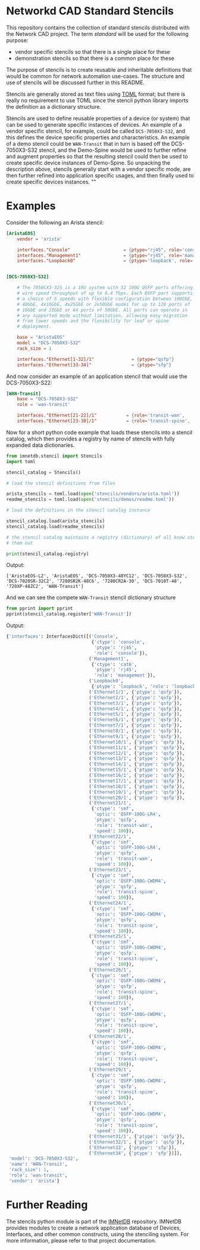 # Networkd CAD Standard Stencils

This repository contains the collection of standard stencils distributed with
the Network CAD project.  The term *standard* will be used for the following purpose:

   - vendor specific stencils so that there is a single place for these
   - demonstration stencils so that there is a common place for these

The purpose of stencils is to create reusable and inheritable definitions that would be
common for network automation use-cases.  The structure and use of stencils will be discussed
further in this README.

Stencils are generally stored as text files using
[TOML](https://github.com/toml-lang/toml) format; but there is really no
requirement to use TOML since the stencil python library imports the definition
as a dictionary structure.

Stencils are used to define reusable properties of a device (or system) that
can be used to generate specific instances of devices.  An example of a vendor
specific stencil, for example, could be called `DCS-7050X3-S32`, and this
defines the device specific properties and characteristics.  An example of a
demo stencil could be `WAN-Transit` that in turn is based off the
DCS-7050X3-S32 stencil, and the Demo-Spine would be used to further refine and
augment properties so that the resulting stencil could then be used to create
specific device instances of Demo-Spine.  So unpacking the description above,
stencils generally start with a vendor specific mode, are then further refined
into application specific usages, and then finally used to create specific
devices instances.
""   

# Examples

Consider the following an Arista stencil:

````toml
[AristaEOS]
    vendor = 'arista'

    interfaces."Console"                    = {ptype="rj45", role='console',    ctype='console'}
    interfaces."Management1"                = {ptype="rj45", role='management', ctype='cat6'}
    interfaces."Loopback0"                  = {ptype='loopback', role='loopback'}


[DCS-7050X3-S32]

    # The 7050CX3-32S is a 1RU system with 32 100G QSFP ports offering
    # wire speed throughput of up to 6.4 Tbps. Each QSFP port supports
    # a choice of 5 speeds with flexible configuration between 100GbE,
    # 40GbE, 4x10GbE, 4x25GbE or 2x50GbE modes for up to 128 ports of
    # 10GbE and 25GbE or 64 ports of 50GbE. All ports can operate in
    # any supported mode without limitation, allowing easy migration
    # from lower speeds and the flexibility for leaf or spine
    # deployment.

    base = "AristaEOS"
    model = "DCS-7050X3-S32"
    rack_size = 1

    interfaces."Ethernet[1-32]/1"              = {ptype="qsfp"}
    interfaces."Ethernet[33-34]"               = {ptype="sfp"}
````   

And now consider an example of an application stencil that would use the DCS-7050X3-S22:

````toml
[WAN-Transit]
    base = "DCS-7050X3-S32"
    role = 'wan-transit'

    interfaces."Ethernet[21-22]/1"           = {role='transit-wan',     speed=100, optic='QSFP-100G-LR4',     ctype='smf'}
    interfaces."Ethernet[23-30]/1"           = {role='transit-spine',   speed=100, optic='QSFP-100G-CWDM4',   ctype='smf'}
````

Now for a short python code example that loads these stencils into a stencil catalog, which then provides
a registry by name of stencils with fully expanded data dictionaries.

````python
from imnetdb.stencil import Stencils
import toml

stencil_catalog = Stencils()

# load the stencil definitions from files

arista_stencils = toml.load(open('stencils/vendors/arista.toml'))
readme_stencils = toml.load(open('stencils/demos/readme.toml'))

# load the definitions in the stencil catalog instance

stencil_catalog.load(arista_stencils)
stencil_catalog.load(readme_stencils)

# the stencil catalog maintains a registry (dictionary) of all know stencils, we can list
# them out

print(stencil_catalog.registry)
````

Output:
````shell script
['AristaEOS-L2', 'AristaEOS', 'DCS-7050X3-48YC12', 'DCS-7050X3-S32', 'DCS-7020SR-32C2', '7280SR2K-48C6', '7280CR2A-30', 'DCS-7010T-48', '720XP-48ZC2', 'WAN-Transit']
````

And we can see the compete `WAN-Transit` stencil dictionary structure

````python
from pprint import pprint
pprint(stencil_catalog.register['WAN-Transit'])
````

Output:
```python
{'interfaces': InterfacesDict([('Console',
                                {'ctype': 'console',
                                 'ptype': 'rj45',
                                 'role': 'console'}),
                               ('Management1',
                                {'ctype': 'cat6',
                                 'ptype': 'rj45',
                                 'role': 'management'}),
                               ('Loopback0',
                                {'ptype': 'loopback', 'role': 'loopback'}),
                               ('Ethernet1/1', {'ptype': 'qsfp'}),
                               ('Ethernet2/1', {'ptype': 'qsfp'}),
                               ('Ethernet3/1', {'ptype': 'qsfp'}),
                               ('Ethernet4/1', {'ptype': 'qsfp'}),
                               ('Ethernet5/1', {'ptype': 'qsfp'}),
                               ('Ethernet6/1', {'ptype': 'qsfp'}),
                               ('Ethernet7/1', {'ptype': 'qsfp'}),
                               ('Ethernet8/1', {'ptype': 'qsfp'}),
                               ('Ethernet9/1', {'ptype': 'qsfp'}),
                               ('Ethernet10/1', {'ptype': 'qsfp'}),
                               ('Ethernet11/1', {'ptype': 'qsfp'}),
                               ('Ethernet12/1', {'ptype': 'qsfp'}),
                               ('Ethernet13/1', {'ptype': 'qsfp'}),
                               ('Ethernet14/1', {'ptype': 'qsfp'}),
                               ('Ethernet15/1', {'ptype': 'qsfp'}),
                               ('Ethernet16/1', {'ptype': 'qsfp'}),
                               ('Ethernet17/1', {'ptype': 'qsfp'}),
                               ('Ethernet18/1', {'ptype': 'qsfp'}),
                               ('Ethernet19/1', {'ptype': 'qsfp'}),
                               ('Ethernet20/1', {'ptype': 'qsfp'}),
                               ('Ethernet21/1',
                                {'ctype': 'smf',
                                 'optic': 'QSFP-100G-LR4',
                                 'ptype': 'qsfp',
                                 'role': 'transit-wan',
                                 'speed': 100}),
                               ('Ethernet22/1',
                                {'ctype': 'smf',
                                 'optic': 'QSFP-100G-LR4',
                                 'ptype': 'qsfp',
                                 'role': 'transit-wan',
                                 'speed': 100}),
                               ('Ethernet23/1',
                                {'ctype': 'smf',
                                 'optic': 'QSFP-100G-CWDM4',
                                 'ptype': 'qsfp',
                                 'role': 'transit-spine',
                                 'speed': 100}),
                               ('Ethernet24/1',
                                {'ctype': 'smf',
                                 'optic': 'QSFP-100G-CWDM4',
                                 'ptype': 'qsfp',
                                 'role': 'transit-spine',
                                 'speed': 100}),
                               ('Ethernet25/1',
                                {'ctype': 'smf',
                                 'optic': 'QSFP-100G-CWDM4',
                                 'ptype': 'qsfp',
                                 'role': 'transit-spine',
                                 'speed': 100}),
                               ('Ethernet26/1',
                                {'ctype': 'smf',
                                 'optic': 'QSFP-100G-CWDM4',
                                 'ptype': 'qsfp',
                                 'role': 'transit-spine',
                                 'speed': 100}),
                               ('Ethernet27/1',
                                {'ctype': 'smf',
                                 'optic': 'QSFP-100G-CWDM4',
                                 'ptype': 'qsfp',
                                 'role': 'transit-spine',
                                 'speed': 100}),
                               ('Ethernet28/1',
                                {'ctype': 'smf',
                                 'optic': 'QSFP-100G-CWDM4',
                                 'ptype': 'qsfp',
                                 'role': 'transit-spine',
                                 'speed': 100}),
                               ('Ethernet29/1',
                                {'ctype': 'smf',
                                 'optic': 'QSFP-100G-CWDM4',
                                 'ptype': 'qsfp',
                                 'role': 'transit-spine',
                                 'speed': 100}),
                               ('Ethernet30/1',
                                {'ctype': 'smf',
                                 'optic': 'QSFP-100G-CWDM4',
                                 'ptype': 'qsfp',
                                 'role': 'transit-spine',
                                 'speed': 100}),
                               ('Ethernet31/1', {'ptype': 'qsfp'}),
                               ('Ethernet32/1', {'ptype': 'qsfp'}),
                               ('Ethernet33', {'ptype': 'sfp'}),
                               ('Ethernet34', {'ptype': 'sfp'})]),
 'model': 'DCS-7050X3-S32',
 'name': 'WAN-Transit',
 'rack_size': 1,
 'role': 'wan-transit',
 'vendor': 'arista'}
```

# Further Reading

The stencils python module is part of the
[IMNetDB](https://github.com/imnetdb/imnetdb) repository.  IMNetDB provides
modules to create a network application database of Devices, Interfaces, and
other common constructs, using the stenciling system.  For more information,
please refer to that project documentation.